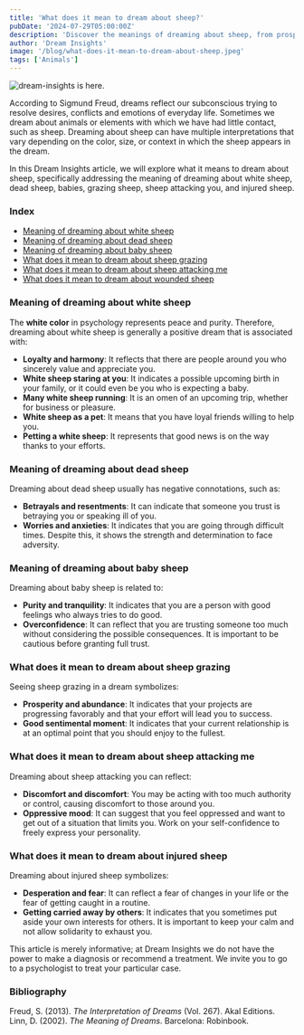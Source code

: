 ```yaml
---
title: 'What does it mean to dream about sheep?'
pubDate: '2024-07-29T05:00:00Z'
description: 'Discover the meanings of dreaming about sheep, from prosperity and security to betrayal and fear.'
author: 'Dream Insights'
image: '/blog/what-does-it-mean-to-dream-about-sheep.jpeg'
tags: ['Animals']
---
```


![dream-insights is here.](/blog/what-does-it-mean-to-dream-about-sheep.jpeg)

According to Sigmund Freud, dreams reflect our subconscious trying to resolve desires, conflicts and emotions of everyday life. Sometimes we dream about animals or elements with which we have had little contact, such as sheep. Dreaming about sheep can have multiple interpretations that vary depending on the color, size, or context in which the sheep appears in the dream.

In this Dream Insights article, we will explore what it means to dream about sheep, specifically addressing the meaning of dreaming about white sheep, dead sheep, babies, grazing sheep, sheep attacking you, and injured sheep.

### Index

- [Meaning of dreaming about white sheep](#meaning-of-dreaming-about-white-sheep)
- [Meaning of dreaming about dead sheep](#meaning-of-dreaming-about-dead-sheep)
- [Meaning of dreaming about baby sheep](#meaning-of-dreaming-about-baby-sheep)
- [What does it mean to dream about sheep grazing](#what-does-it-mean-to-dream-about-sheep-grazing)
- [What does it mean to dream about sheep attacking me](#what-does-it-mean-to-dream-about-sheep-attacking-me)
- [What does it mean to dream about wounded sheep](#what-does-it-mean-to-dream-about-wounded-sheep)

### Meaning of dreaming about white sheep

The **white color** in psychology represents peace and purity. Therefore, dreaming about white sheep is generally a positive dream that is associated with:

- **Loyalty and harmony**: It reflects that there are people around you who sincerely value and appreciate you.
- **White sheep staring at you**: It indicates a possible upcoming birth in your family, or it could even be you who is expecting a baby.
- **Many white sheep running**: It is an omen of an upcoming trip, whether for business or pleasure.
- **White sheep as a pet**: It means that you have loyal friends willing to help you.
- **Petting a white sheep**: It represents that good news is on the way thanks to your efforts.

### Meaning of dreaming about dead sheep

Dreaming about dead sheep usually has negative connotations, such as:

- **Betrayals and resentments**: It can indicate that someone you trust is betraying you or speaking ill of you.
- **Worries and anxieties**: It indicates that you are going through difficult times. Despite this, it shows the strength and determination to face adversity.

### Meaning of dreaming about baby sheep

Dreaming about baby sheep is related to:

- **Purity and tranquility**: It indicates that you are a person with good feelings who always tries to do good.
- **Overconfidence**: It can reflect that you are trusting someone too much without considering the possible consequences. It is important to be cautious before granting full trust.

### What does it mean to dream about sheep grazing

Seeing sheep grazing in a dream symbolizes:

- **Prosperity and abundance**: It indicates that your projects are progressing favorably and that your effort will lead you to success.
- **Good sentimental moment**: It indicates that your current relationship is at an optimal point that you should enjoy to the fullest.

### What does it mean to dream about sheep attacking me

Dreaming about sheep attacking you can reflect:

- **Discomfort and discomfort**: You may be acting with too much authority or control, causing discomfort to those around you.
- **Oppressive mood**: It can suggest that you feel oppressed and want to get out of a situation that limits you. Work on your self-confidence to freely express your personality.

### What does it mean to dream about injured sheep

Dreaming about injured sheep symbolizes:

- **Desperation and fear**: It can reflect a fear of changes in your life or the fear of getting caught in a routine.
- **Getting carried away by others**: It indicates that you sometimes put aside your own interests for others. It is important to keep your calm and not allow solidarity to exhaust you.

This article is merely informative; at Dream Insights we do not have the power to make a diagnosis or recommend a treatment. We invite you to go to a psychologist to treat your particular case.

### Bibliography

Freud, S. (2013). *The Interpretation of Dreams* (Vol. 267). Akal Editions. 
Linn, D. (2002). *The Meaning of Dreams*. Barcelona: Robinbook.